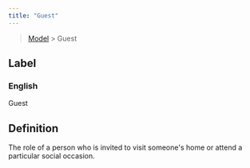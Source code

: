 ```yaml
---
title: "Guest"
---
```


> [Model](./../) > Guest

## Label

### English
Guest


## Definition
The role of a person who is invited to visit someone's home or attend a particular social occasion. 


    
